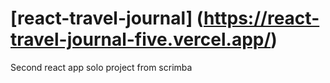 # [react-travel-journal] (https://react-travel-journal-five.vercel.app/)
Second react app solo project from scrimba
